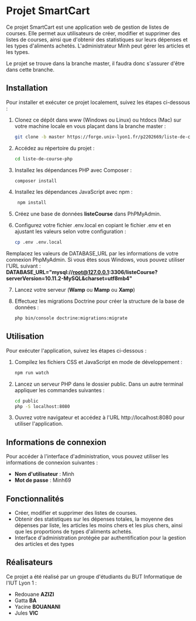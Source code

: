 # Projet SmartCart

Ce projet SmartCart est une application web de gestion de listes de courses. Elle permet aux utilisateurs de créer, modifier et supprimer des listes de courses, ainsi que d'obtenir des statistiques sur leurs dépenses et les types d'aliments achetés. L'administrateur Minh peut gérer les articles et les types.

Le projet se trouve dans la branche master, il faudra donc s'assurer d'être dans cette branche.

## Installation

Pour installer et exécuter ce projet localement, suivez les étapes ci-dessous :

1. Clonez ce dépôt dans www (Windows ou Linux) ou htdocs (Mac) sur votre machine locale en vous plaçant dans la branche master :

   ```bash
   git clone -b master https://forge.univ-lyon1.fr/p2202669/liste-de-course-php.git

2. Accédez au répertoire du projet :

    ```bash
    cd liste-de-course-php

3. Installez les dépendances PHP avec Composer :
    ```bash
    composer install

4. Installez les dépendances JavaScript avec npm :
   ```bash
    npm install

5. Créez une base de données **listeCourse** dans PhPMyAdmin.


6. Configurez votre fichier .env.local en copiant le fichier .env et en ajustant les valeurs selon votre configuration :
   ```bash
   cp .env .env.local
Remplacez les valeurs de DATABASE_URL par les informations de votre connexion PhpMyAdmin.
Si vous êtes sous Windows, vous pouvez utiliser l'URL suivant : 
**DATABASE_URL="mysql://root@127.0.0.1:3306/listeCourse?serverVersion=10.11.2-MySQL&charset=utf8mb4"**

7. Lancez votre serveur (**Wamp** ou **Mamp** ou **Xamp**)


8. Effectuez les migrations Doctrine pour créer la structure de la base de données :
   ```bash
   php bin/console doctrine:migrations:migrate

## Utilisation

Pour exécuter l'application, suivez les étapes ci-dessous :

1. Compilez les fichiers CSS et JavaScript en mode de développement :
   ```bash
   npm run watch

2. Lancez un serveur PHP dans le dossier public. Dans un autre terminal appliquer les commandes suivantes :
   ```bash
   cd public
   php -S localhost:8080

3. Ouvrez votre navigateur et accédez à l'URL http://localhost:8080 pour utiliser l'application.

## Informations de connexion

Pour accéder à l'interface d'administration, vous pouvez utiliser les informations de connexion suivantes :

- **Nom d'utilisateur** : Minh
- **Mot de passe** : Minh69

## Fonctionnalités

- Créer, modifier et supprimer des listes de courses.
- Obtenir des statistiques sur les dépenses totales, la moyenne des dépenses par liste, les articles les moins chers et les plus chers, ainsi que les proportions de types d'aliments achetés.
- Interface d'administration protégée par authentification pour la gestion des articles et des types

## Réalisateurs

Ce projet a été réalisé par un groupe d'étudiants du BUT Informatique de l'IUT Lyon 1 :
- Redouane **AZIZI**
- Gatta **BA**
- Yacine **BOUANANI**
- Jules **VIC**